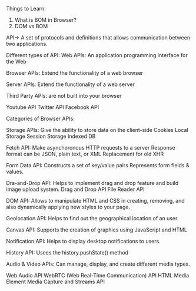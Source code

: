 Things to Learn:
1. What is BOM in Browser?
2. DOM vs BOM

API-> A set of protocols and definitions that allows communication between two applications.

Different types of API:
Web APIs: An application programming interface for the Web

Browser APIs: Extend the functionality of a web browser

Server APIs: Extend the functionality of a web server

Third Party APIs: are not built into your browser

Youtube API
Twitter API
Facebook API

Categories of Browser APIs:

Storage APIs: Give the ability to store data on the client-side
Cookies
Local Storage
Session Storage
Indexed DB

Fetch API:
Make asynchoronous HTTP requests to a server
Response format can be JSON, plain text, or XML
Replacement for old XHR

Form Data API:
Constructs a set of key/value pairs
Represents form fields & values.

Dra-and-Drop API: Helps to implement drag and drop feature and build image upload system.
Drag and Drop API
File Reader API

DOM API: Allows to manipulate HTML and CSS in creating, removing, and also dynamically applying new styles to your page.

Geolocation API: Helps to find out the geographical location of an user.

Canvas API: Supports the creation of graphics using JavaScript and HTML

Notification API: Helps to display desktop notifications to users.

History API: Usees the history.pushState() method

Audio & Video APIs: Can manage, display, and create different media types.

Web Audio API
WebRTC (Web Real-Time Communication) API
HTML Media Element
Media Capture and Streams API
